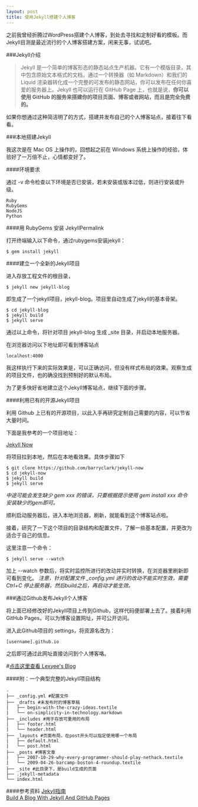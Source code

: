 ```yaml
---
layout: post
title: 使用Jekyll搭建个人博客
---
```


之前我曾经折腾过WordPress搭建个人博客，到处去寻找和定制好看的模板。而Jekyll目测是最近流行的个人博客搭建方案，闲来无事，试试吧。

###Jekyll介绍

>Jekyll 是一个简单的博客形态的静态站点生产机器。它有一个模版目录，其中包含原始文本格式的文档，通过一个转换器（如 Markdown）和我们的 Liquid 渲染器转化成一个完整的可发布的静态网站，你可以发布在任何你喜爱的服务器上。Jekyll 也可以运行在 GitHub Page 上，也就是说，<b>你可以使用 GitHub 的服务来搭建你的项目页面、博客或者网站，而且是完全免费的。</b>

如果你想通过这种简洁明了的方式，搭建并发布自己的个人博客站点，接着往下看看。


###本地搭建Jekyll

我这次是在 Mac OS 上操作的，回想起之前在 Windows 系统上操作的经验，体验好了一万倍不止，心情都变好了。

####环境要求

通过 -v 命令检查以下环境是否已安装，若未安装或版本过低，则进行安装或升级。
   
    Ruby
    RubyGems
    NodeJS
    Python


####用 RubyGems 安装 JekyllPermalink

打开终端输入以下命令，通过rubygems安装jekyll：

    $ gem install jekyll


####建立一个全新的Jekyll项目

进入存放工程文件的根目录，

    $ jekyll new jekyll-blog

即生成了一个jekyll项目，jekyll-blog。项目里自动生成了jekyll的基本骨架。

    $ cd jekyll-blog
    $ jekyll build
    $ jekyll serve

通过以上命令，将针对项目 jekyll-blog 生成 _site 目录，并启动本地服务器。

在浏览器访问以下地址即可看到博客站点

    localhost:4000


我这样执行下来的实际效果是，可以正确访问，但没有样式布局的效果。观察生成的项目文件，也的确没找到预制好的默认布局。

为了更多快好省地建立这个Jekyll博客站点，继续下面的步骤。


####利用已有的开源Jekyll项目

利用 Github 上已有的开源项目，以此入手再研究定制自己需要的内容，可以节省大量时间。

下面是我参考的一个项目地址：

[Jekyll Now](https://github.com/barryclark/jekyll-now)

将项目拉到本地，然后在本地看效果。具体步骤如下

    $ git clone https://github.com/barryclark/jekyll-now
    $ cd jekyll-now
    $ jekyll build
    $ jekyll serve

<i>中途可能会发生缺少 gem xxx 的错误，只要根据提示使用 gem install xxx 命令安装缺少的gem即可。</i>

顺利启动服务器后，进入本地浏览器，刷新，就能看到这个博客站点啦。

接着，研究了一下这个项目的目录结构和配置文件，了解一些基本配置，并更改为适合于自己的信息。

这里注意一个命令：

    $ jekyll serve --watch

加上 --watch 参数后，将实时监控所进行的改动并实时转换，在浏览器里刷新即可看到变化。
<i>注意，针对配置文件 _config.yml 进行的改动不能实时生效，需要 Ctrl+C 停止服务器，然后build之后，再启动才能生效。</i>


###通过Github发布Jekyll个人博客

将上面已经修改好的Jekyll项目上传到Github，这样代码便部署上去了。接着利用GitHub Pages，可以为博客设置网址，并可公开访问。

进入此Github项目的 settings，将资源名改为：
    
    [username].github.io

之后即可通过此网址直接访问到个人博客咯。


#[点击这里查看 Lexyee's Blog](lexyee.github.io)





####附：一个典型完整的Jekyll项目结构

    .
    ├── _config.yml #配置文件
    ├── _drafts #未发布时的博客草稿
    |   ├── begin-with-the-crazy-ideas.textile
    |   └── on-simplicity-in-technology.markdown
    ├── _includes #用于存放可重用的布局
    |   ├── footer.html
    |   └── header.html
    ├── _layouts #页面布局，在post开头可以指定使用哪一个布局
    |   ├── default.html
    |   └── post.html
    ├── _posts #博客文章
    |   ├── 2007-10-29-why-every-programmer-should-play-nethack.textile
    |   └── 2009-04-26-barcamp-boston-4-roundup.textile
    ├── _site #此目录下，是build生成的页面
    ├── .jekyll-metadata
    └── index.html    


####参考资料
[Jekyll指南](https://jekyllrb.com)  
[Build A Blog With Jekyll And GitHub Pages](https://www.smashingmagazine.com/2014/08/build-blog-jekyll-github-pages/)


